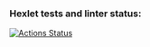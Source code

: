 ### Hexlet tests and linter status:
[![Actions Status](https://github.com/xcenia9/java-project-78/actions/workflows/hexlet-check.yml/badge.svg)](https://github.com/xcenia9/java-project-78/actions)